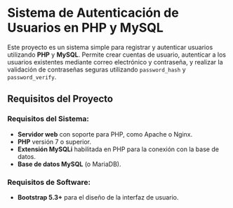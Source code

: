 # Sistema de Autenticación de Usuarios en PHP y MySQL

Este proyecto es un sistema simple para registrar y autenticar usuarios utilizando **PHP** y **MySQL**. Permite crear cuentas de usuario, autenticar a los usuarios existentes mediante correo electrónico y contraseña, y realizar la validación de contraseñas seguras utilizando `password_hash` y `password_verify`.

## Requisitos del Proyecto

### Requisitos del Sistema:
- **Servidor web** con soporte para PHP, como Apache o Nginx.
- **PHP** versión 7 o superior.
- **Extensión MySQLi** habilitada en PHP para la conexión con la base de datos.
- **Base de datos MySQL** (o MariaDB).

### Requisitos de Software:
- **Bootstrap 5.3+** para el diseño de la interfaz de usuario.